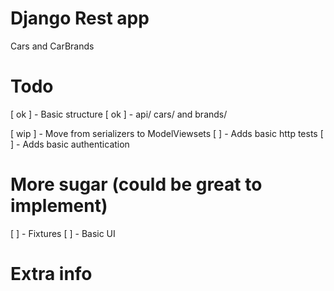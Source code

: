 # Django Rest app

Cars and CarBrands


# Todo

[ ok  ] - Basic structure
[ ok  ] - api/ cars/ and brands/


[ wip ] - Move from serializers to ModelViewsets
[     ] - Adds basic http tests
[     ] - Adds basic authentication

# More sugar (could be great to implement)

[     ] - Fixtures
[     ] - Basic UI

# Extra info

